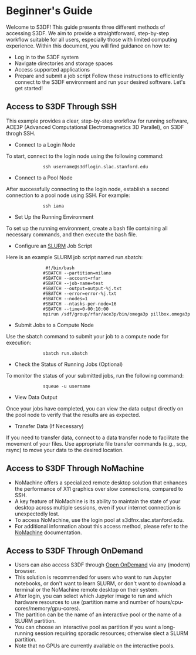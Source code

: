 # Beginner's Guide

Welcome to S3DF! This guide presents three different methods of accessing S3DF. We aim to provide a straightforward, 
step-by-step workflow suitable for all users, especially those with limited computing experience. Within this document, you will find guidance on how to:

- Log in to the S3DF system
- Navigate directories and storage spaces
- Access supported applications
- Prepare and submit a job script
Follow these instructions to efficiently connect to the S3DF environment and run your desired software. Let's get started!
  

## Access to S3DF Through SSH

This example provides a clear, step-by-step workflow for running software, ACE3P (Advanced Computational Electromagnetics 3D Parallel), on S3DF throgh SSH. 

- Connect to a Login Node
  
To start, connect to the login node using the following command:

                  ssh username@s3dflogin.slac.stanford.edu

- Connect to a Pool Node
  
After successfully connecting to the login node, establish a second connection to a pool node using SSH. For example:

                  ssh iana
     
-  Set Up the Running Environment
  
To set up the running environment, create a bash file containing all necessary commands, and then execute the bash file.

-  Configure an [SLURM](batch-compute.md#) Job Script
  
Here is an example SLURM job script named run.sbatch:


                   #!/bin/bash
                  #SBATCH --partition=milano
                  #SBATCH --account=rfar
                  #SBATCH --job-name=test
                  #SBATCH --output=output-%j.txt
                  #SBATCH --error=error-%j.txt
                  #SBATCH --nodes=1
                  #SBATCH --ntasks-per-node=16
                  #SBATCH --time=0-00:10:00
                  mpirun /sdf/group/rfar/ace3p/bin/omega3p pillbox.omega3p


 -  Submit Jobs to a Compute Node
   
Use the sbatch command to submit your job to a compute node for execution:

                  sbatch run.sbatch

 -  Check the Status of Running Jobs (Optional)
   
To monitor the status of your submitted jobs, run the following command:

                  squeue -u username

-  View Data Output
  
Once your jobs have completed, you can view the data output directly on the pool node to verify that the results are as expected.

-  Transfer Data (If Necessary)
  
If you need to transfer data, connect to a data transfer node to facilitate the movement of your files. Use appropriate file transfer commands (e.g., scp, rsync) to move your data to the desired location.

## Access to S3DF Through NoMachine
 - NoMachine offers a specialized remote desktop solution that enhances the performance of X11 graphics over slow connections, compared to SSH.
 - A key feature of NoMachine is its ability to maintain the state of your desktop across multiple sessions, even if your internet connection is unexpectedly lost.
 - To access NoMachine, use the login pool at s3dfnx.slac.stanford.edu.
 - For additional information about this access method, please refer to the [NoMachine](reference.md#nomachine) documentation.

## Access to S3DF Through OnDemand
 - Users can also access S3DF through [Open OnDemand](interactive-compute.md#using-a-browser-and-onDemand) via any (modern) browser.
 - This solution is recommended for users who want to run Jupyter notebooks, or don't want to learn SLURM, or don't want to download a terminal or the NoMachine remote desktop on their system.
 - After login, you can select which Jupyter image to run and which hardware resources to use (partition name and number of hours/cpu-cores/memory/gpu-cores).
 - The partition can be the name of an interactive pool or the name of a SLURM partition.
 - You can choose an interactive pool as partition if you want a long-running session requiring sporadic resources; otherwise slect a SLURM partition.
 - Note that no GPUs are currently available on the interactive pools.
